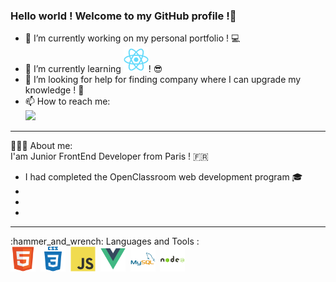 ### Hello world ! Welcome to my GitHub profile !👋

<!--
**todorjr/todorjr** is a ✨ _special_ ✨ repository because its `README.md` (this file) appears on your GitHub profile. -->


- 🔭 I’m currently working on my personal portfolio ! 💻
- 🌱 I’m currently learning <img src="https://github.com/devicons/devicon/blob/master/icons/react/react-original.svg" title="React" alt="React" width="40" height="40" />! 😎
- 🤔 I’m looking for help for finding company where I can upgrade my knowledge ! 🏢
- 📫 How to reach me: <div><a href="https://www.linkedin.com/in/lazar-v-todorovic-3a3312188/">
<img src="https://img.shields.io/badge/LinkedIn-blue?logo=linkedin&logoColor=white"/></a>
</div>
<hr/>

 👨🏻‍💻 About me: <br>
 I'am Junior FrontEnd Developer from Paris ! 🇫🇷
 <ul>
 <li>I had completed the OpenClassroom web development program 🎓</li>
 <li></li>
 <li></li>
 <li></li>
 </ul>
 <hr>
 :hammer_and_wrench: Languages and Tools :

<div>
   <img src="https://github.com/devicons/devicon/blob/master/icons/html5/html5-original.svg" title="HTML5" alt="HTML" width="40" height="40"/>&nbsp;
 <img src="https://github.com/devicons/devicon/blob/master/icons/css3/css3-plain-wordmark.svg"  title="CSS3" alt="CSS" width="40" height="40"/>&nbsp;
  <img src="https://github.com/devicons/devicon/blob/master/icons/javascript/javascript-original.svg" title="JavaScript" alt="JavaScript" width="40" height="40"/>&nbsp;
  <img src="https://github.com/devicons/devicon/blob/master/icons/vuejs/vuejs-original.svg" title="Vue" alt="Vue" width="40" height="40"/>&nbsp;
  <img src="https://github.com/devicons/devicon/blob/master/icons/mysql/mysql-original-wordmark.svg" title="MySQL"  alt="MySQL" width="40" height="40"/>&nbsp;
  <img src="https://github.com/devicons/devicon/blob/master/icons/nodejs/nodejs-original-wordmark.svg" title="NodeJS" alt="NodeJS" width="40" height="40"/>&nbsp;
</div>
